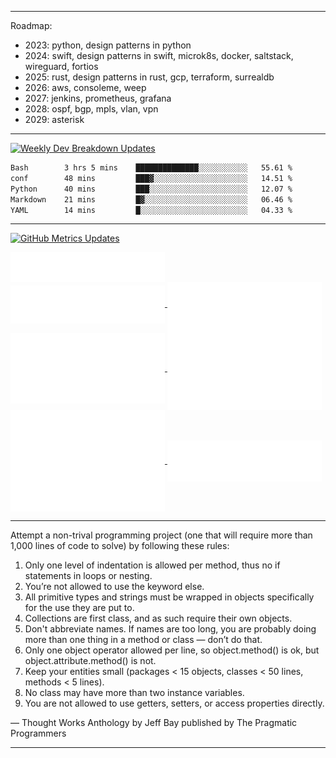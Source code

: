 
---

Roadmap:

- 2023: python, design patterns in python
- 2024: swift, design patterns in swift,  microk8s, docker, saltstack, wireguard, fortios
- 2025: rust, design patterns in rust, gcp, terraform, surrealdb
- 2026: aws, consoleme, weep
- 2027: jenkins, prometheus, grafana
- 2028: ospf, bgp, mpls, vlan, vpn
- 2029: asterisk
  
---

[![Weekly Dev Breakdown Updates](https://github.com/raelldottin/raelldottin/actions/workflows/wakatime.yml/badge.svg)](https://github.com/raelldottin/raelldottin/actions/workflows/wakatime.yml)

<!--START_SECTION:waka-->

```txt
Bash        3 hrs 5 mins    ██████████████░░░░░░░░░░░   55.61 %
conf        48 mins         ███▓░░░░░░░░░░░░░░░░░░░░░   14.51 %
Python      40 mins         ███░░░░░░░░░░░░░░░░░░░░░░   12.07 %
Markdown    21 mins         █▓░░░░░░░░░░░░░░░░░░░░░░░   06.46 %
YAML        14 mins         █░░░░░░░░░░░░░░░░░░░░░░░░   04.33 %
```

<!--END_SECTION:waka-->

---

[![GitHub Metrics Updates](https://github.com/raelldottin/raelldottin/actions/workflows/metrics.yml/badge.svg)](https://github.com/raelldottin/raelldottin/actions/workflows/metrics.yml)

<a href="https://github.com/raelldottin">
  <img align="center" width="49%" src="./header.svg" />
</a>
<br/>
<a href="https://github.com/raelldottin">
  <img align="center" width="49%" src="./repositories.svg" />
</a>
<a href="https://github.com/raelldottin">
  <img align="center" width="49%" src="./acti_comm.svg" />
</a>

<a href="https://github.com/raelldottin">
  <img align="center" width="49%" src="./iso_calender.svg" />
</a>

<a href="https://github.com/raelldottin">
    <img align="center" width="49%" src="./issue_pr_lang.svg" />
</a>

<a href="https://github.com/raelldottin">
  <img align="center" width="49%" src="./github-habits.svg" />
</a>
<a href="https://github.com/raelldottin">
    <img align="center" width="49%" src="./achievements.svg" />
</a>

---

Attempt a non-trival programming project (one that will require more than 1,000 lines of code to solve) by following these rules:
1. Only one level of indentation is allowed per method, thus no if statements in loops or nesting.
1. You’re not allowed to use the keyword else.
1. All primitive types and strings must be wrapped in objects specifically for the use they are put to.
1. Collections are first class, and as such require their own objects.
1. Don't abbreviate names. If names are too long, you are probably doing more than one thing in a method or class — don’t do that.
1. Only one object operator allowed per line, so object.method() is ok, but object.attribute.method() is not.
1. Keep your entities small (packages < 15 objects, classes < 50 lines, methods < 5 lines).
1. No class may have more than two instance variables.
1. You are not allowed to use getters, setters, or access properties directly.

— Thought Works Anthology by Jeff Bay published by The Pragmatic Programmers

---

<!--

If hate reflects success, perhaps they should lessen their disdain for me. Either amplify my accomplishments or realize that seeking my downfall is also their own undoing.

---

As a black person, I often feel like I'm under constant scrutiny. Trust becomes a luxury in a world that seems perpetually against me. If my actions seem aggressive, understand that they stem from a relentless battle for my basic right to exist.

---

-->
